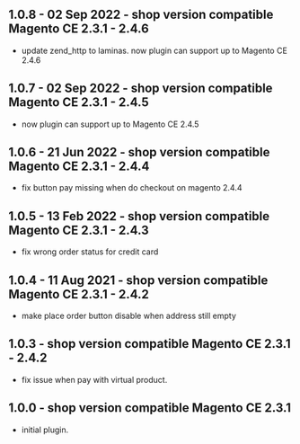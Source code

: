 ## 1.0.8 - 02 Sep 2022 - shop version compatible Magento CE 2.3.1 - 2.4.6
* update zend_http to laminas. now plugin can support up to Magento CE 2.4.6

## 1.0.7 - 02 Sep 2022 - shop version compatible Magento CE 2.3.1 - 2.4.5
* now plugin can support up to Magento CE 2.4.5

## 1.0.6 - 21 Jun 2022 - shop version compatible Magento CE 2.3.1 - 2.4.4
* fix button pay missing when do checkout on magento 2.4.4

## 1.0.5 - 13 Feb 2022 - shop version compatible Magento CE 2.3.1 - 2.4.3
* fix wrong order status for credit card

## 1.0.4 - 11 Aug 2021 - shop version compatible Magento CE 2.3.1 - 2.4.2
* make place order button disable when address still empty

## 1.0.3 - shop version compatible Magento CE 2.3.1 - 2.4.2
* fix issue when pay with virtual product.

## 1.0.0 - shop version compatible Magento CE 2.3.1
* initial plugin.